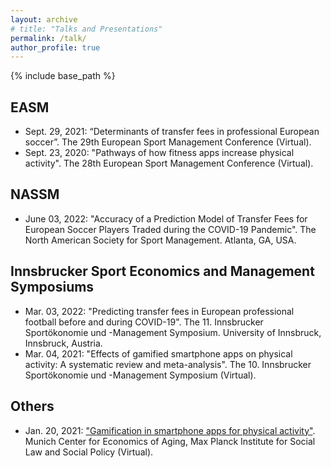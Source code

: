 ```yaml
---
layout: archive
# title: "Talks and Presentations"
permalink: /talk/
author_profile: true
---
```

{% include base_path %}


## EASM

* Sept. 29, 2021: “Determinants of transfer fees in professional European soccer”. The 29th European Sport Management Conference (Virtual).
* Sept. 23, 2020: "Pathways of how fitness apps increase physical activity". The 28th European Sport Management Conference (Virtual).

## NASSM

* June 03, 2022: "Accuracy of a Prediction Model of Transfer Fees for European Soccer Players Traded during the COVID-19 Pandemic". The North American Society for Sport Management. Atlanta, GA, USA.

## Innsbrucker Sport Economics and Management Symposiums

* Mar. 03, 2022: "Predicting transfer fees in European professional football before and during COVID-19". The 11. Innsbrucker Sportökonomie und -Management Symposium. University of Innsbruck, Innsbruck, Austria.
* Mar. 04, 2021: "Effects of gamified smartphone apps on physical activity: A systematic review and meta-analysis". The 10. Innsbrucker Sportökonomie und -Management Symposium (Virtual).

## Others
* Jan. 20, 2021: ["Gamification in smartphone apps for physical activity"](https://www.mpisoc.mpg.de/veranstaltungen/detail/event/mea-seminar/). Munich Center for Economics of Aging, Max Planck Institute for Social Law and Social Policy (Virtual).


